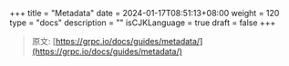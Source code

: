 +++
title = "Metadata"
date = 2024-01-17T08:51:13+08:00
weight = 120
type = "docs"
description = ""
isCJKLanguage = true
draft = false
+++

> 原文: [https://grpc.io/docs/guides/metadata/](https://grpc.io/docs/guides/metadata/)
